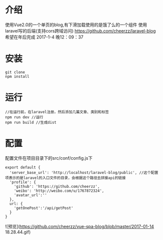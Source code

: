 # 介绍
使用Vue2.0的一个单页的blog,有下滑加载使用的是饿了么的一个组件
使用laravel写的后端(支持cors跨域访问) https://github.com/cheerzz/laravel-blog
希望在年后完成 2017-1-4 晚12：09：37
# 安装
```
git clone
npm install
```
# 运行
```
//在运行前，在laravel注册，然后添加几篇文章、类别和标签
npm run dev //运行
npm run build //生成dist
```
# 配置
配置文件在项目目录下的src/conf/config.js下
```
export default {
  'server_base_url': 'http://localhost/laravel-blog/public', //这个配置项表示的是laravel的入口文件的目录，会根据这个路径去拼接api的链接
  'profile': {
    'github': 'https://github.com/cheerzz',
    'weibo': 'http://weibo.com/u/1767872324',
    'avatar_url':''
  },
  url: {
    'getOnePost':'/api/getPost'
  }
}
```

![预览](https://github.com/cheerzz/vue-spa-blog/blob/master/2017-01-14 18.28.44.gif)
